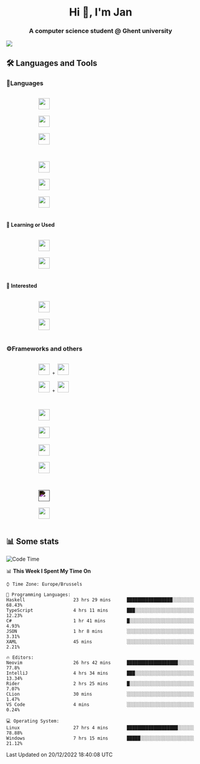 <h1 align="center">Hi 👋, I'm Jan</h1>
<h3 align="center">A computer science student @ Ghent university</h3>

![](https://komarev.com/ghpvc/?username=NuttyShrimp&style=flat)

<h2>🛠️ Languages and Tools</h2>
<h3>💬Languages</h3>
<div>
    <p>
        <code>
            <img width='30px' src="https://cdn.jsdelivr.net/gh/devicons/devicon/icons/html5/html5-plain.svg">
        </code>
        <code>
            <img width='30px' src="https://cdn.jsdelivr.net/gh/devicons/devicon/icons/sass/sass-original.svg">
        </code>
        <code>
            <img width='30px' src="https://cdn.jsdelivr.net/gh/devicons/devicon/icons/javascript/javascript-plain.svg">
        </code>
    </p>
    <p>
        <code>
            <img width='30px' src="https://cdn.jsdelivr.net/gh/devicons/devicon/icons/typescript/typescript-plain.svg">
        </code>
        <code>
            <img width='30px' src="https://cdn.jsdelivr.net/gh/devicons/devicon/icons/lua/lua-plain-wordmark.svg">
        </code>
        <code>
            <img width='30px' src="https://cdn.jsdelivr.net/gh/devicons/devicon/icons/python/python-original.svg">
        </code>
    </p>
    <h4>🏫 Learning or Used</h4>
    <p>
        <code>
            <img width='30px' src="https://cdn.jsdelivr.net/gh/devicons/devicon/icons/go/go-original-wordmark.svg">
        </code>
        <code>
            <img width='30px' src="https://cdn.jsdelivr.net/gh/devicons/devicon/icons/java/java-original.svg">
        </code>
    </p>
    <h4>💭 Interested</h4>
    <p>
        <code>
            <img width='30px' src="https://cdn.jsdelivr.net/gh/devicons/devicon/icons/csharp/csharp-original.svg">
        </code>
        <code>
            <img width='30px' src="https://cdn.jsdelivr.net/gh/devicons/devicon/icons/rust/rust-plain.svg">
        </code>
    </p>
</div>
<h3>⚙️Frameworks and others</h3>
<div>
    <p>
        <code>
            <img width='30px' src="https://cdn.jsdelivr.net/gh/devicons/devicon/icons/react/react-original.svg"> + <img width='30px' src="https://cdn.jsdelivr.net/gh/devicons/devicon/icons/typescript/typescript-plain.svg">
        </code>
        <code>
            <img width='30px' src="https://cdn.jsdelivr.net/gh/devicons/devicon/icons/vuejs/vuejs-original.svg"> + <img width='30px' src="https://cdn.jsdelivr.net/gh/devicons/devicon/icons/typescript/typescript-plain.svg">
        </code>
    </p>
    <p>
        <code>
            <img width='30px' src="https://cdn.jsdelivr.net/gh/devicons/devicon/icons/nodejs/nodejs-plain.svg">
        </code>
        <code>
            <img width='30px' src="https://cdn.jsdelivr.net/gh/devicons/devicon/icons/mysql/mysql-original.svg">
        </code>
        <code>
            <img width='30px' src="https://cdn.jsdelivr.net/gh/devicons/devicon/icons/postgresql/postgresql-original.svg">
        </code>
        <code>
            <img width='30px' src="https://cdn.jsdelivr.net/gh/devicons/devicon/icons/docker/docker-original.svg">
        </code>
    </p>
        <code>
            <img width='30px' style='filter:invert(1)' src="https://simpleicons.org/icons/intellijidea.svg">
        </code>
        <code>
            <img width='30px' src="https://cdn.jsdelivr.net/gh/devicons/devicon/icons/vscode/vscode-original.svg">
        </code>
    <p>
</div>

<h2>📊 Some stats</h2>

<!--START_SECTION:waka-->
![Code Time](http://img.shields.io/badge/Code%20Time-2%2C256%20hrs%2038%20mins-blue)

📊 **This Week I Spent My Time On** 

```text
⌚︎ Time Zone: Europe/Brussels

💬 Programming Languages: 
Haskell                  23 hrs 29 mins      █████████████████░░░░░░░░   68.43% 
TypeScript               4 hrs 11 mins       ███░░░░░░░░░░░░░░░░░░░░░░   12.23% 
C#                       1 hr 41 mins        █░░░░░░░░░░░░░░░░░░░░░░░░   4.93% 
JSON                     1 hr 8 mins         ░░░░░░░░░░░░░░░░░░░░░░░░░   3.31% 
XAML                     45 mins             ░░░░░░░░░░░░░░░░░░░░░░░░░   2.21%

🔥 Editors: 
Neovim                   26 hrs 42 mins      ███████████████████░░░░░░   77.8% 
IntelliJ                 4 hrs 34 mins       ███░░░░░░░░░░░░░░░░░░░░░░   13.34% 
Rider                    2 hrs 25 mins       █░░░░░░░░░░░░░░░░░░░░░░░░   7.07% 
CLion                    30 mins             ░░░░░░░░░░░░░░░░░░░░░░░░░   1.47% 
VS Code                  4 mins              ░░░░░░░░░░░░░░░░░░░░░░░░░   0.24%

💻 Operating System: 
Linux                    27 hrs 4 mins       ███████████████████░░░░░░   78.88% 
Windows                  7 hrs 15 mins       █████░░░░░░░░░░░░░░░░░░░░   21.12%

```


 Last Updated on 20/12/2022 18:40:08 UTC
<!--END_SECTION:waka-->